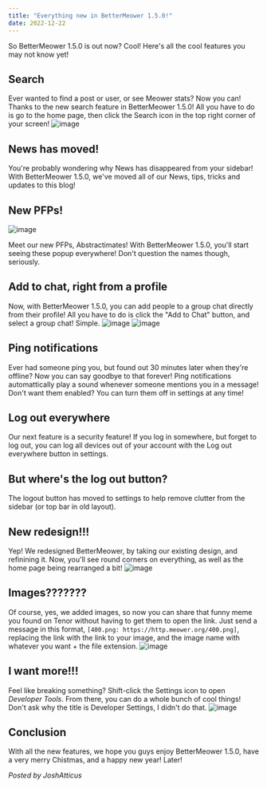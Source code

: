 ```yaml
---
title: "Everything new in BetterMeower 1.5.0!"
date: 2022-12-22
---
```

So BetterMeower 1.5.0 is out now? Cool! Here's all the cool features you may not know yet!
## Search
Ever wanted to find a post or user, or see Meower stats? Now you can! Thanks to the new search feature in BetterMeower 1.5.0! All you have to do is go to the home page, then click the Search icon in the top right corner of your screen!
![image](https://user-images.githubusercontent.com/72828296/209055955-5f80b55d-9c81-4812-a272-7705bc9c8d65.png)

## News has moved!
You're probably wondering why News has disappeared from your sidebar! With BetterMeower 1.5.0, we've moved all of our News, tips, tricks and updates to this blog!

## New PFPs!
![image](https://user-images.githubusercontent.com/72828296/209056117-09e6d35b-c470-40a8-8649-998000444732.png)

Meet our new PFPs, Abstractimates! With BetterMeower 1.5.0, you'll start seeing these popup everywhere! Don't question the names though, seriously.

## Add to chat, right from a profile
Now, with BetterMeower 1.5.0, you can add people to a group chat directly from their profile! All you have to do is click the "Add to Chat" button, and select a group chat! Simple.
![image](https://user-images.githubusercontent.com/72828296/209056761-1b4f55e8-71a8-4bdb-8e78-71ab60f13ab6.png)
![image](https://user-images.githubusercontent.com/72828296/209056806-5ec2b7ee-47af-4178-b395-8e773ead5e6e.png)

## Ping notifications
Ever had someone ping you, but found out 30 minutes later when they're offline? Now you can say goodbye to that forever! Ping notifications automattically play a sound whenever someone mentions you in a message!
Don't want them enabled? You can turn them off in settings at any time!

## Log out everywhere
Our next feature is a security feature! If you log in somewhere, but forget to log out, you can log all devices out of your account with the Log out everywhere button in settings.

## But where's the log out button?
The logout button has moved to settings to help remove clutter from the sidebar (or top bar in old layout).

## New redesign!!!
Yep! We redesigned BetterMeower, by taking our existing design, and refinining it. Now, you'll see round corners on everything, as well as the home page being rearranged a bit!
![image](https://user-images.githubusercontent.com/72828296/209057533-204de637-43b1-46e2-b6c4-a5a58659c94a.png)

## Images???????
Of course, yes, we added images, so now you can share that funny meme you found on Tenor without having to get them to open the link.
Just send a message in this format, `[400.png: https://http.meower.org/400.png]`, replacing the link with the link to your image, and the image name with whatever you want + the file extension.
![image](https://user-images.githubusercontent.com/72828296/209057812-ee66b4ea-a6bd-45db-9c04-1cb4c0b695d3.png)

## I want more!!!
Feel like breaking something? Shift-click the Settings icon to open *Developer Tools*. From there, you can do a whole bunch of cool things! Don't ask why the title is Developer Settings, I didn't do that.
![image](https://user-images.githubusercontent.com/72828296/209058122-38defaec-1b4c-47ec-a661-55eb014c6f6e.png)

## Conclusion
With all the new features, we hope you guys enjoy BetterMeower 1.5.0, have a very merry Chistmas, and a happy new year! Later!

*Posted by JoshAtticus*
